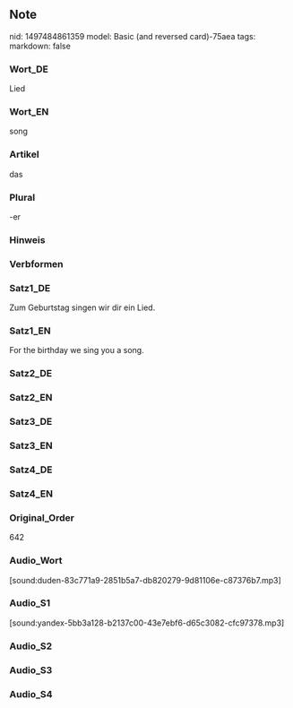 ## Note
nid: 1497484861359
model: Basic (and reversed card)-75aea
tags: 
markdown: false

### Wort_DE
Lied

### Wort_EN
song

### Artikel
das

### Plural
-er

### Hinweis


### Verbformen


### Satz1_DE
Zum Geburtstag singen wir dir ein Lied.

### Satz1_EN
For the birthday we sing you a song.

### Satz2_DE


### Satz2_EN


### Satz3_DE


### Satz3_EN


### Satz4_DE


### Satz4_EN


### Original_Order
642

### Audio_Wort
[sound:duden-83c771a9-2851b5a7-db820279-9d81106e-c87376b7.mp3]

### Audio_S1
[sound:yandex-5bb3a128-b2137c00-43e7ebf6-d65c3082-cfc97378.mp3]

### Audio_S2


### Audio_S3


### Audio_S4

